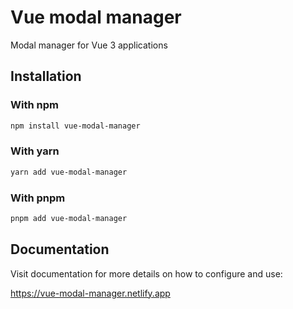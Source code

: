 # Vue modal manager

Modal manager for Vue 3 applications

## Installation

### With npm

```sh
npm install vue-modal-manager
```

### With yarn

```sh
yarn add vue-modal-manager
```

### With pnpm

```sh
pnpm add vue-modal-manager
```

## Documentation

Visit documentation for more details on how to configure and use:

https://vue-modal-manager.netlify.app